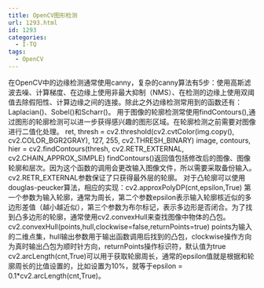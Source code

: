 ```yaml
---
title: OpenCV图形检测
url: 1293.html
id: 1293
categories:
  - I·TQ
tags:
  - OpenCV
---
```


在OpenCV中的边缘检测通常使用canny，复杂的canny算法有5步：使用高斯滤波去噪、计算梯度、在边缘上使用非最大抑制（NMS）、在检测的边缘上使用双阈值去除假阳性、计算边缘之间的连接。除此之外边缘检测常用到的函数还有：Laplacian()、Sobel()和Scharr()。 用于图像的轮廓检测常使用findContours(),通过图形的轮廓检测可以进一步获得感兴趣的图形区域。在轮廓检测之前需要对图像进行二值化处理。 ret, thresh = cv2.threshold(cv2.cvtColor(img.copy(), cv2.COLOR\_BGR2GRAY), 127, 255, cv2.THRESH\_BINARY) image, contours, hier = cv2.findContours(thresh, cv2.RETR\_EXTERNAL, cv2.CHAIN\_APPROX\_SIMPLE) findContours()返回值包括修改后的图像、图像轮廓和层次。因为这个函数的调用会更改输入图像文件，所以需要采取备份输入。 cv2.RETR\_EXTERNAL参数保证了只获得最外层的轮廓。 对于凸轮廓可以使用douglas-peucker算法，相应的实现：cv2.approxPolyDP(cnt,epsilon,True) 第一个参数为输入轮廓，通常为周长，第二个参数epsilon表示输入轮廓核近似的多边形差值（越小越近似），第三个参数为布尔标记，表示多边形是否闭合。为了找到凸多边形的轮廓，通常使用cv2.convexHull来查找图像中物体的凸包。 cv2.convexHull(points,hull,clockwise=false,returnPoints=true) points为输入的二维点集，hull输出参数用于输出函数调用后找到的凸包，clockwise操作方向为真时输出凸包为顺时针方向，returnPoints操作标识符，默认值为true cv2.arcLength(cnt,True)可以用于获取轮廓周长，通常的epsilon值就是根据和轮廓周长的比值设置的，比如设置为10%，就等于epsilon = 0.1*cv2.arcLength(cnt,True)。